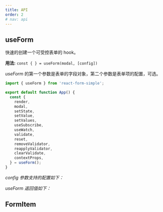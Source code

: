 ```yaml
---
title: API
order: 2
# nav: api
---
```


## <Mdh>useForm</Mdh>

快速的创建一个可受控表单的 hook。

**用法:** `const { } = useForm(modal, [config])`

_useForm_ 的第一个参数是表单的字段对象，第二个参数是表单项的配置，可选。

```jsx | pure
import { useForm } from 'react-form-simple';

export default function App() {
  const {
    render,
    modal,
    setState,
    setValue,
    setValues,
    useSubscribe,
    useWatch,
    validate,
    reset,
    removeValidator,
    reapplyValidator,
    clearValidate,
    contextProps,
  } = useForm();
}
```

_config 参数支持的配置如下：_

<CustomAPI path="docs_apiDemos_useForm"></CustomAPI>

_useForm 返回值如下：_

## FormItem

<CustomAPI path="src_template_FormItem"></CustomAPI>
